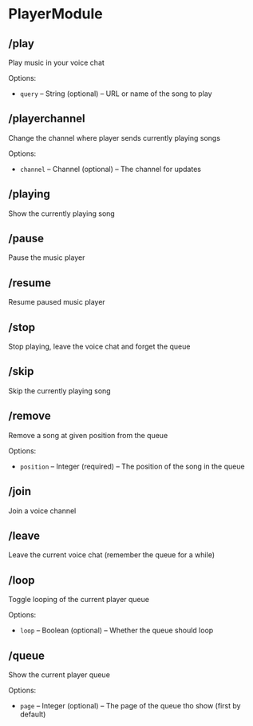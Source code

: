 # PlayerModule

## /play

Play music in your voice chat

Options:

- `query` &ndash; String (optional) &ndash; URL or name of the song to play

## /playerchannel

Change the channel where player sends currently playing songs

Options:

- `channel` &ndash; Channel (optional) &ndash; The channel for updates

## /playing

Show the currently playing song

## /pause

Pause the music player

## /resume

Resume paused music player

## /stop

Stop playing, leave the voice chat and forget the queue

## /skip

Skip the currently playing song

## /remove

Remove a song at given position from the queue

Options:

- `position` &ndash; Integer (required) &ndash; The position of the song in the queue

## /join

Join a voice channel

## /leave

Leave the current voice chat (remember the queue for a while)

## /loop

Toggle looping of the current player queue

Options:

- `loop` &ndash; Boolean (optional) &ndash; Whether the queue should loop

## /queue

Show the current player queue

Options:

- `page` &ndash; Integer (optional) &ndash; The page of the queue tho show (first by default)

